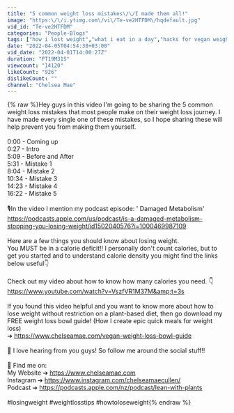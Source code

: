 ```yaml
---
title: "5 common weight loss mistakes\/\/I made them all!"
image: "https:\/\/i.ytimg.com\/vi\/Te-ve2HTFDM\/hqdefault.jpg"
vid_id: "Te-ve2HTFDM"
categories: "People-Blogs"
tags: ["how i lost weight","what i eat in a day","hacks for vegan weight loss"]
date: "2022-04-05T04:54:38+03:00"
vid_date: "2022-04-01T14:00:27Z"
duration: "PT19M31S"
viewcount: "14120"
likeCount: "926"
dislikeCount: ""
channel: "Chelsea Mae"
---
```

{% raw %}Hey guys in this video I'm going to be sharing the 5 common weight loss mistakes that most people make on their weight loss journey. I have made every single one of these mistakes, so I hope sharing these will help prevent you from making them yourself.<br /><br />0:00 - Coming up<br />0:27 - Intro<br />5:09 - Before and After<br />5:31 - Mistake 1<br />8:04 - Mistake 2<br />10:34 - Mistake 3<br />14:23 - Mistake 4<br />16:22 - Mistake 5<br /><br />🎙In the video I mention my podcast episode: ' Damaged Metabolism'<br /><a rel="nofollow" target="blank" href="https://podcasts.apple.com/us/podcast/is-a-damaged-metabolism-stopping-you-losing-weight/id1502040576?i=1000469987109">https://podcasts.apple.com/us/podcast/is-a-damaged-metabolism-stopping-you-losing-weight/id1502040576?i=1000469987109</a><br /><br />Here are a few things you should know about losing weight. <br />You MUST be in a calorie deficit!! I personally don't count calories, but to get you started and to understand calorie density you might find the links below useful👇<br /><br />Check out my video about how to know how many calories you need. 👇<br /><a rel="nofollow" target="blank" href="https://www.youtube.com/watch?v=VszfVR1M37M&amp;t=3s">https://www.youtube.com/watch?v=VszfVR1M37M&amp;t=3s</a><br /><br />If you found this video helpful and you want to know more about how to lose weight without restriction on a plant-based diet, then go download my FREE weight loss bowl guide! (How I create epic quick meals for weight loss)<br />➔ <a rel="nofollow" target="blank" href="https://www.chelseamae.com/vegan-weight-loss-bowl-guide">https://www.chelseamae.com/vegan-weight-loss-bowl-guide</a><br /><br />📱 I love hearing from you guys! So follow me around the social stuff!! <br /><br />🤙 Find me on:<br />My Website ➔ <a rel="nofollow" target="blank" href="https://www.chelseamae.com">https://www.chelseamae.com</a><br />Instagram ➔ <a rel="nofollow" target="blank" href="https://www.instagram.com/chelseamaecullen/">https://www.instagram.com/chelseamaecullen/</a><br />Podcast ➔ <a rel="nofollow" target="blank" href="https://podcasts.apple.com/nz/podcast/lean-with-plants">https://podcasts.apple.com/nz/podcast/lean-with-plants</a><br /><br />#losingweight #weightlosstips #howtoloseweight{% endraw %}
